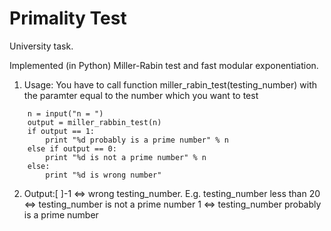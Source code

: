 Primality Test
===============
University task.

Implemented (in Python) Miller-Rabin test and fast modular exponentiation.

1. Usage:
	You have to call function miller_rabin_test(testing_number) with the paramter equal to the number which you want to test
```
	n = input("n = ")
	output = miller_rabbin_test(n)
    if output == 1:
        print "%d probably is a prime number" % n
    else if output == 0:
        print "%d is not a prime number" % n
    else:
    	print "%d is wrong number"
```
2. Output:[ ]-1 	<=> wrong testing_number. E.g. testing_number less than 20 	<=> testing_number is not a prime number
	1 	<=> testing_number probably is a prime number
